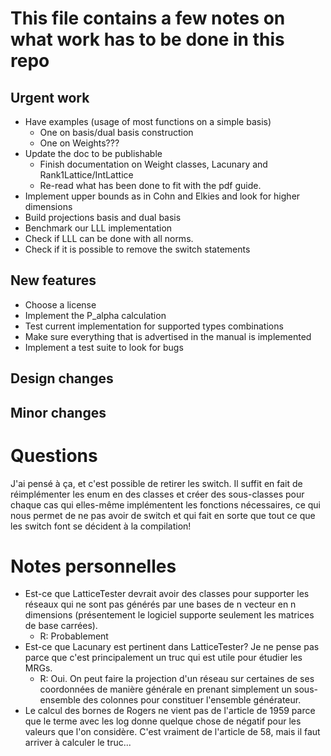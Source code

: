 # This file contains a few notes on what work has to be done in this repo

## Urgent work
- Have examples (usage of most functions on a simple basis)
  - One on basis/dual basis construction
  - One on Weights???
- Update the doc to be publishable
  - Finish documentation on Weight classes, Lacunary and Rank1Lattice/IntLattice
  - Re-read what has been done to fit with the pdf guide.
- Implement upper bounds as in Cohn and Elkies and look for higher dimensions
- Build projections basis and dual basis
- Benchmark our LLL implementation
- Check if LLL can be done with all norms.
- Check if it is possible to remove the switch statements

## New features
- Choose a license
- Implement the P_alpha calculation
- Test current implementation for supported types combinations
- Make sure everything that is advertised in the manual is implemented
- Implement a test suite to look for bugs

## Design changes

## Minor changes

# Questions
J'ai pensé à ça, et c'est possible de retirer les switch. Il suffit en fait de
réimplémenter les enum en des classes et créer des sous-classes pour chaque cas
qui elles-même implémentent les fonctions nécessaires, ce qui nous permet de ne
pas avoir de switch et qui fait en sorte que tout ce que les switch font se
décident à la compilation!

# Notes personnelles
- Est-ce que LatticeTester devrait avoir des classes pour supporter les réseaux
qui ne sont pas générés par une bases de n vecteur en n dimensions (présentement
le logiciel supporte seulement les matrices de base carrées).
  - R: Probablement
- Est-ce que Lacunary est pertinent dans LatticeTester? Je ne pense pas parce
que c'est principalement un truc qui est utile pour étudier les MRGs.
  - R: Oui. On peut faire la projection d'un réseau sur certaines de ses
    coordonnées de manière générale en prenant simplement un sous-ensemble des
    colonnes pour constituer l'ensemble générateur.
- Le calcul des bornes de Rogers ne vient pas de l'article de 1959 parce que le
terme avec les log donne quelque chose de négatif pour les valeurs que l'on
considère. C'est vraiment de l'article de 58, mais il faut arriver à calculer le truc...
